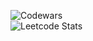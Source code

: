 ![Codewars](https://github.r2v.ch/codewars?user=by_Lazarev)
<br>
![Leetcode Stats](https://leetcard.jacoblin.cool/By-Lazarev?theme=nord)
